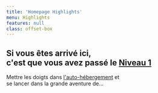 ```yaml
---
title: 'Homepage Highlights'
menu: Highlights
features: null
class: offset-box
---
```


## Si vous êtes arrivé ici, <br /> c'est que vous avez passé le [Niveau 1](/vpn)

Mettre les doigts dans [l'auto-hébergement](https://yunohost.org/#/selfhosting_fr) et <br /> se lancer dans la grande aventure de…
